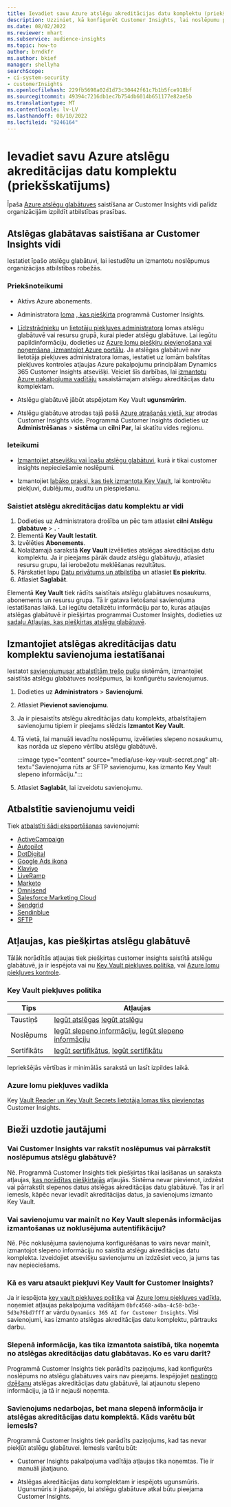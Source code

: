 ```yaml
---
title: Ievadiet savu Azure atslēgu akreditācijas datu komplektu (priekšskatījums)
description: Uzziniet, kā konfigurēt Customer Insights, lai noslēpumu pārvaldībai izmantotu savu Azure atslēgu glabātuvi.
ms.date: 08/02/2022
ms.reviewer: mhart
ms.subservice: audience-insights
ms.topic: how-to
author: brndkfr
ms.author: bkief
manager: shellyha
searchScope:
- ci-system-security
- customerInsights
ms.openlocfilehash: 229fb5698a02d1d73c30442f61c7b1b5fce918bf
ms.sourcegitcommit: 49394c7216db1ec7b754db6014b651177e82ae5b
ms.translationtype: MT
ms.contentlocale: lv-LV
ms.lasthandoff: 08/10/2022
ms.locfileid: "9246164"
---
```

# <a name="bring-your-own-azure-key-vault-preview"></a>Ievadiet savu Azure atslēgu akreditācijas datu komplektu (priekšskatījums)

Īpaša [Azure atslēgu glabātuves](/azure/key-vault/general/basic-concepts) saistīšana ar Customer Insights vidi palīdz organizācijām izpildīt atbilstības prasības.

## <a name="link-the-key-vault-to-the-customer-insights-environment"></a>Atslēgas glabātavas saistīšana ar Customer Insights vidi

Iestatiet īpašo atslēgu glabātuvi, lai iestudētu un izmantotu noslēpumus organizācijas atbilstības robežās.

### <a name="prerequisites"></a>Priekšnoteikumi

- Aktīvs Azure abonements.

- Administratora [loma](permissions.md#admin) [, kas piešķirta](permissions.md#add-users) programmā Customer Insights.

- [Līdzstrādnieku](/azure/role-based-access-control/built-in-roles#contributor) un [lietotāju piekļuves administratora](/azure/role-based-access-control/built-in-roles#user-access-administrator) lomas atslēgu glabātuvē vai resursu grupā, kurai pieder atslēgu glabātuve. Lai iegūtu papildinformāciju, dodieties uz [Azure lomu piešķiru pievienošana vai noņemšana, izmantojot Azure portālu](/azure/role-based-access-control/role-assignments-portal). Ja atslēgas glabātuvē nav lietotāja piekļuves administratora lomas, iestatiet uz lomām balstītas piekļuves kontroles atļaujas Azure pakalpojumu principālam Dynamics 365 Customer Insights atsevišķi. Veiciet šīs darbības, lai [izmantotu Azure pakalpojuma vadītāju](connect-service-principal.md) sasaistāmajam atslēgu akreditācijas datu komplektam.

- Atslēgu glabātuvē jābūt atspējotam Key Vault **ugunsmūrim**.

- Atslēgu glabātuve atrodas tajā pašā [Azure atrašanās vietā, kur](https://azure.microsoft.com/global-infrastructure/geographies/#overview) atrodas Customer Insights vide. Programmā Customer Insights dodieties uz **Administrēšanas** > **sistēma** un **cilni Par**, lai skatītu vides reģionu.

### <a name="recommendations"></a>Ieteikumi

- [Izmantojiet atsevišķu vai īpašu atslēgu glabātuvi](/azure/key-vault/general/best-practices#why-we-recommend-separate-key-vaults), kurā ir tikai customer insights nepieciešamie noslēpumi.

- Izmantojiet [labāko praksi, kas tiek izmantota Key Vault](/azure/key-vault/general/best-practices#turn-on-logging), lai kontrolētu piekļuvi, dublējumu, auditu un piespiešanu.

### <a name="link-a-key-vault-to-the-environment"></a>Saistiet atslēgu akreditācijas datu komplektu ar vidi

1. Dodieties uz Administratora drošība un pēc tam atlasiet **cilni Atslēgu glabātuve** > **.** **·**
1. Elementā **Key Vault** **Iestatīt**.
1. Izvēlēties **Abonements**.
1. Nolaižamajā sarakstā **Key Vault** izvēlieties atslēgas akreditācijas datu komplektu. Ja ir pieejams pārāk daudz atslēgu glabātuvju, atlasiet resursu grupu, lai ierobežotu meklēšanas rezultātus.
1. Pārskatiet lapu [Datu privātums un atbilstība](connections.md#data-privacy-and-compliance) un atlasiet **Es piekrītu**.
1. Atlasiet **Saglabāt**.

Elementā **Key Vault** tiek rādīts saistītais atslēgu glabātuves nosaukums, abonements un resursu grupa. Tā ir gatava lietošanai savienojuma iestatīšanas laikā.
Lai iegūtu detalizētu informāciju par to, kuras atļaujas atslēgas glabātuvē ir piešķirtas programmai Customer Insights, dodieties uz [sadaļu Atļaujas, kas piešķirtas atslēgu glabātuvē](#permissions-granted-on-the-key-vault).

## <a name="use-the-key-vault-in-the-connection-setup"></a>Izmantojiet atslēgas akreditācijas datu komplektu savienojuma iestatīšanai

Iestatot [savienojumus](connections.md)[ar atbalstītām trešo pušu](#supported-connection-types) sistēmām, izmantojiet saistītās atslēgu glabātuves noslēpumus, lai konfigurētu savienojumus.

1. Dodieties uz **Administrators** > **Savienojumi**.
1. Atlasiet **Pievienot savienojumu**.
1. Ja ir piesaistīts atslēgu akreditācijas datu komplekts, atbalstītajiem savienojumu tipiem ir pieejams slēdzis **Izmantot Key Vault**.
1. Tā vietā, lai manuāli ievadītu noslēpumu, izvēlieties slepeno nosaukumu, kas norāda uz slepeno vērtību atslēgu glabātuvē.

   :::image type="content" source="media/use-key-vault-secret.png" alt-text="Savienojuma rūts ar SFTP savienojumu, kas izmanto Key Vault slepeno informāciju.":::

1. Atlasiet **Saglabāt**, lai izveidotu savienojumu.

## <a name="supported-connection-types"></a>Atbalstītie savienojumu veidi

Tiek [atbalstīti šādi eksportēšanas](export-destinations.md) savienojumi:

* [ActiveCampaign](export-active-campaign.md)
* [Autopilot](export-autopilot.md)
* [DotDigital](export-dotdigital.md)
* [Google Ads ikona](export-google-ads.md)
* [Klaviyo](export-klaviyo.md)
* [LiveRamp](export-liveramp.md)
* [Marketo](export-marketo.md)
* [Omnisend](export-omnisend.md)
* [Salesforce Marketing Cloud](export-salesforce.md)
* [Sendgrid](export-sendgrid.md)
* [Sendinblue](export-sendinblue.md)
* [SFTP](export-sftp.md)

## <a name="permissions-granted-on-the-key-vault"></a>Atļaujas, kas piešķirtas atslēgu glabātuvē

Tālāk norādītās atļaujas tiek piešķirtas customer insights saistītā atslēgu glabātuvē, ja ir iespējota vai nu [Key Vault piekļuves politika](/azure/key-vault/general/assign-access-policy?tabs=azure-portal), vai [Azure lomu piekļuves kontrole](/azure/key-vault/general/rbac-guide?tabs=azure-cli).

### <a name="key-vault-access-policy"></a>Key Vault piekļuves politika

| Tips        | Atļaujas          |
| ----------- | -------------------- |
| Taustiņš         | [Iegūt atslēgas](/rest/api/keyvault/keys/get-keys/get-keys) [Iegūt atslēgu](/rest/api/keyvault/keys/get-key/get-key)                                 |
| Noslēpums      | [Iegūt slepeno informāciju](/rest/api/keyvault/secrets/get-secrets/get-secrets), [Iegūt slepeno informāciju](/rest/api/keyvault/secrets/get-secret/get-secret)                     |
| Sertifikāts | [Iegūt sertifikātus](/rest/api/keyvault/certificates/get-certificates/get-certificates), [Iegūt sertifikātu](/rest/api/keyvault/certificates/get-certificate/get-certificate) |

Iepriekšējās vērtības ir minimālās sarakstā un lasīt izpildes laikā.

### <a name="azure-role-based-access-control"></a>Azure lomu piekļuves vadīkla

Key [Vault Reader un Key Vault Secrets lietotāja lomas tiks pievienotas](/azure/key-vault/general/rbac-guide?tabs=azure-cli) Customer Insights.

## <a name="frequently-asked-questions"></a>Bieži uzdotie jautājumi

### <a name="can-customer-insights-write-secrets-or-overwrite-secrets-into-the-key-vault"></a>Vai Customer Insights var rakstīt noslēpumus vai pārrakstīt noslēpumus atslēgu glabātuvē?

Nē. Programmā Customer Insights tiek piešķirtas tikai lasīšanas un saraksta atļaujas, [kas norādītas piešķirtajās](#permissions-granted-on-the-key-vault) atļaujās. Sistēma nevar pievienot, izdzēst vai pārrakstīt slepenos datus atslēgas akreditācijas datu glabātuvē. Tas ir arī iemesls, kāpēc nevar ievadīt akreditācijas datus, ja savienojums izmanto Key Vault.

### <a name="can-i-change-a-connection-from-using-key-vault-secrets-to-default-authentication"></a>Vai savienojumu var mainīt no Key Vault slepenās informācijas izmantošanas uz noklusējuma autentifikāciju?

Nē. Pēc noklusējuma savienojuma konfigurēšanas to vairs nevar mainīt, izmantojot slepeno informāciju no saistīta atslēgu akreditācijas datu komplekta. Izveidojiet atsevišķu savienojumu un izdzēsiet veco, ja jums tas nav nepieciešams.

### <a name="how-can-i-revoke-access-to-a-key-vault-for-customer-insights"></a>Kā es varu atsaukt piekļuvi Key Vault for Customer Insights?

Ja ir iespējota [key vault piekļuves politika](/azure/key-vault/general/assign-access-policy?tabs=azure-portal) vai [Azure lomu piekļuves vadīkla](/azure/key-vault/general/rbac-guide?tabs=azure-cli), noņemiet atļaujas pakalpojuma vadītājam `0bfc4568-a4ba-4c58-bd3e-5d3e76bd7fff` ar vārdu `Dynamics 365 AI for Customer Insights`. Visi savienojumi, kas izmanto atslēgas akreditācijas datu komplektu, pārtrauks darbu.

### <a name="a-secret-thats-used-in-a-connection-got-removed-from-the-key-vault-what-can-i-do"></a>Slepenā informācija, kas tika izmantota saistībā, tika noņemta no atslēgas akreditācijas datu glabātavas. Ko es varu darīt?

Programmā Customer Insights tiek parādīts paziņojums, kad konfigurēts noslēpums no atslēgu glabātuves vairs nav pieejams. Iespējojiet [nestingro dzēšanu](/azure/key-vault/general/soft-delete-overview) atslēgas akreditācijas datu glabātuvē, lai atjaunotu slepeno informāciju, ja tā ir nejauši noņemta.

### <a name="a-connection-doesnt-work-but-my-secret-is-in-the-key-vault-what-might-be-the-cause"></a>Savienojums nedarbojas, bet mana slepenā informācija ir atslēgas akreditācijas datu komplektā. Kāds varētu būt iemesls?

Programmā Customer Insights tiek parādīts paziņojums, kad tas nevar piekļūt atslēgu glabātuvei. Iemesls varētu būt:

- Customer Insights pakalpojuma vadītāja atļaujas tika noņemtas. Tie ir manuāli jāatjauno.

- Atslēgas akreditācijas datu komplektam ir iespējots ugunsmūris. Ugunsmūris ir jāatspējo, lai atslēgu glabātuve atkal būtu pieejama Customer Insights.
